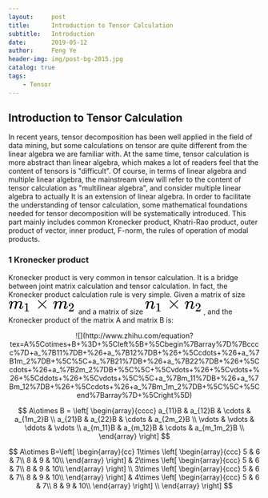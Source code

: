 ```yaml
---
layout:     post
title:      Introduction to Tensor Calculation
subtitle:   Introduction
date:       2019-05-12
author:     Feng Ye
header-img: img/post-bg-2015.jpg
catalog: true
tags:
    - Tensor
---
```


## Introduction to Tensor Calculation

In recent years, tensor decomposition has been well applied in the field of data mining, but some calculations on tensor are quite different from the linear algebra we are familiar with. At the same time, tensor calculation is  more abstract than linear algebra, which makes a lot of readers feel that the content of tensors is "difficult". 
Of course, in terms of linear algebra and multiple linear algebra, the mainstream view will refer to the content of tensor calculation as "multilinear algebra", and consider multiple linear algebra to actually It is an extension of linear algebra. 
In order to facilitate the understanding of tensor calculation, some mathematical foundations needed for tensor decomposition will be systematically introduced. This part mainly includes common Kronecker product, Khatri-Rao product, outer product of vector, inner product, F-norm, the rules of operation of modal products.


### 1 Kronecker product

Kronecker product is very common in tensor calculation. It is a bridge between joint matrix calculation and tensor calculation. In fact, the Kronecker product calculation rule is very simple. Given a matrix of size ![](img/in-post/Introduction.assets/equation.svg) and a matrix of size ![](img/in-post/Introduction.assets/equation-1569595360662.svg), and the Kronecker product of the matrix A and matrix B is:
<center>
![](http://www.zhihu.com/equation?tex=A%5Cotimes+B+%3D+%5Cleft%5B+%5Cbegin%7Barray%7D%7Bcccc%7D+a_%7B11%7DB+%26+a_%7B12%7DB+%26+%5Ccdots+%26+a_%7B1m_2%7DB+%5C%5C+a_%7B21%7DB+%26+a_%7B22%7DB+%26+%5Ccdots+%26+a_%7B2m_2%7DB+%5C%5C+%5Cvdots+%26+%5Cvdots+%26+%5Cddots+%26+%5Cvdots+%5C%5C+a_%7Bm_11%7DB+%26+a_%7Bm_12%7DB+%26+%5Ccdots+%26+a_%7Bm_1m_2%7DB+%5C%5C+%5Cend%7Barray%7D+%5Cright%5D)
</center>

$$ A\otimes B = \left[ \begin{array}{cccc} a_{11}B & a_{12}B & \cdots & a_{1m_2}B \\ a_{21}B & a_{22}B & \cdots & a_{2m_2}B \\ \vdots & \vdots & \ddots & \vdots \\ a_{m_11}B & a_{m_12}B & \cdots & a_{m_1m_2}B \\ \end{array} \right] $$

$$
A\otimes B=\left[ \begin{array}{cc} 1\times \left[ \begin{array}{ccc} 5 & 6 & 7\\ 8 & 9 & 10\\ \end{array} \right] & 2\times \left[ \begin{array}{ccc} 5 & 6 & 7\\ 8 & 9 & 10\\ \end{array} \right] \\ 3\times \left[ \begin{array}{ccc} 5 & 6 & 7\\ 8 & 9 & 10\\ \end{array} \right] & 4\times \left[ \begin{array}{ccc} 5 & 6 & 7\\ 8 & 9 & 10\\ \end{array} \right] \\ \end{array} \right]
$$


